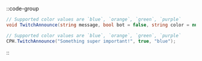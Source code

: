 ::code-group
  ```csharp [Method]
  // Supported color values are `blue`, `orange`, `green`, `purple`
  void TwitchAnnounce(string message, bool bot = false, string color = null);
  ```
  ```csharp [Example]
  // Supported color values are `blue`, `orange`, `green`, `purple`
  CPH.TwitchAnnounce("Something super important!", true, "blue");
  ```
::